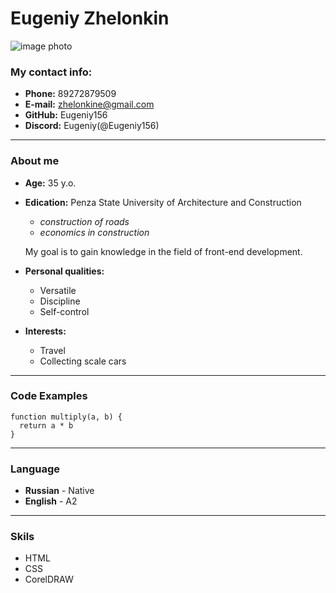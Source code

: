  # Eugeniy Zhelonkin #

 
![image photo](https://sun1-25.userapi.com/s/v1/if1/9LmFWrZpb_b7Qu6BvJ8NFyMLVFIl-DP51RkG2xm1xsNAPIFet-ZXB1hAW_m-c5KfZKoq07tV.jpg?size=200x200&quality=96&crop=559,169,1531,1531&ava=1 "Eugeniy Zhelonkin")  
 
 
### My contact info: ###
* **Phone:** 89272879509
* **E-mail:** zhelonkine@gmail.com
* **GitHub:** Eugeniy156 
* **Discord:** Eugeniy(@Eugeniy156)
***
### About me ###
* **Age:**  35 y.o.  
* **Edication:** Penza State University of Architecture and Construction
    + _construction of roads_
    + _economics in construction_


    My goal is to gain knowledge in the field of front-end development.

* **Personal qualities:**
    + Versatile
    + Discipline
    + Self-control 

* **Interests:**
    + Travel
    + Collecting scale cars

***
### Code Examples ###
```
function multiply(a, b) {
  return a * b
} 
```
***
### Language ###
* **Russian** - Native
* **English** - A2 

***
### Skils ###
* HTML
* CSS
* CorelDRAW
